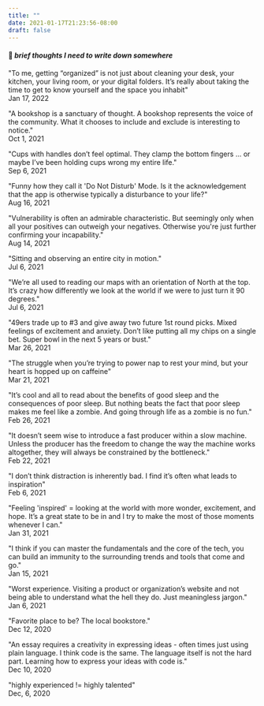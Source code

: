```yaml
---
title: ""
date: 2021-01-17T21:23:56-08:00
draft: false
---
```

#### 🐣 *brief thoughts I need to write down somewhere*

"To me, getting “organized” is not just about cleaning your desk, your kitchen, your living room, or your digital folders. It’s really about taking the time to get to know yourself and the space you inhabit"  
Jan 17, 2022

"A bookshop is a sanctuary of thought. A bookshop represents the voice of the community. What it chooses to include and exclude is interesting to notice."  
Oct 1, 2021

"Cups with handles don’t feel optimal. They clamp the bottom fingers ... or maybe I’ve been holding cups wrong my entire life."  
Sep 6, 2021

"Funny how they call it 'Do Not Disturb' Mode. Is it the acknowledgement that the app is otherwise typically a disturbance to your life?"  
Aug 16, 2021

"Vulnerability is often an admirable characteristic. But seemingly only when all your positives can outweigh your negatives. Otherwise you're just further confirming your incapability."  
Aug 14, 2021

"Sitting and observing an entire city in motion."  
Jul 6, 2021

"We’re all used to reading our maps with an orientation of North at the top. It’s crazy how differently we look at the world if we were to just turn it 90 degrees."  
Jul 6, 2021

"49ers trade up to #3 and give away two future 1st round picks. Mixed feelings of excitement and anxiety. Don’t like putting all my chips on a single bet. Super bowl in the next 5 years or bust."  
Mar 26, 2021

"The struggle when you’re trying to power nap to rest your mind, but your heart is hopped up on caffeine"  
Mar 21, 2021

"It’s cool and all to read about the benefits of good sleep and the consequences of poor sleep. But nothing beats the fact that poor sleep makes me feel like a zombie. And going through life as a zombie is no fun."  
Feb 26, 2021

"It doesn’t seem wise to introduce a fast producer within a slow machine. Unless the producer has the freedom to change the way the machine works altogether, they will always be constrained by the bottleneck."  
Feb 22, 2021

"I don’t think distraction is inherently bad. I find it’s often what leads to inspiration"  
Feb 6, 2021

"Feeling 'inspired' = looking at the world with more wonder, excitement, and hope. It’s a great state to be in and I try to make the most of those moments whenever I can."  
Jan 31, 2021

"I think if you can master the fundamentals and the core of the tech, you can build an immunity to the surrounding trends and tools that come and go."  
Jan 15, 2021

"Worst experience. Visiting a product or organization’s website and not being able to understand what the hell they do. Just meaningless jargon."  
Jan 6, 2021

"Favorite place to be? The local bookstore."  
Dec 12, 2020

"An essay requires a creativity in expressing ideas - often times just using plain language. I think code is the same. The language itself is not the hard part. Learning how to express your ideas with code is."  
Dec 10, 2020

"highly experienced != highly talented"  
Dec, 6, 2020
